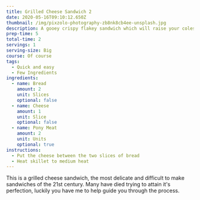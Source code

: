 ```yaml
---
title: Grilled Cheese Sandwich 2
date: 2020-05-16T09:10:12.650Z
thumbnail: /img/pixzolo-photography-zb8nk8cb4ee-unsplash.jpg
description: A gooey crispy flakey sandwich which will raise your colesterol. EAT IT!
prep-time: 5
total-time: 2
servings: 1
serving-size: Big
course: Of course
tags:
  - Quick and easy
  - Few Ingredients
ingredients:
  - name: Bread
    amount: 2
    unit: Slices
    optional: false
  - name: Cheese
    amount: 1
    unit: Slice
    optional: false
  - name: Pony Meat
    amount: 2
    unit: Units
    optional: true
instructions:
  - Put the cheese between the two slices of bread
  - Heat skillet to medium heat
---
```

This is a grilled cheese sandwich, the most delicate and difficult to make sandwiches of the 21st century. Many have died trying to attain it's perfection, luckily you have me to help guide you through the process.